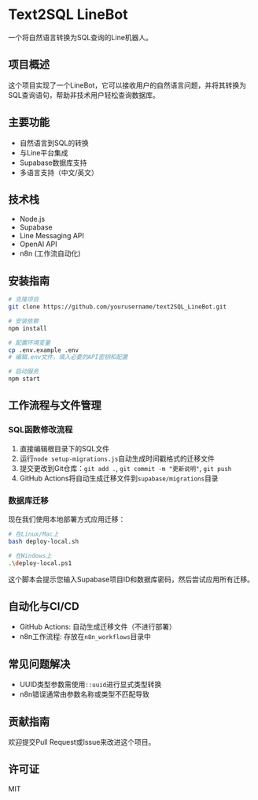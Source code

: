# Text2SQL LineBot

一个将自然语言转换为SQL查询的Line机器人。

## 项目概述

这个项目实现了一个LineBot，它可以接收用户的自然语言问题，并将其转换为SQL查询语句，帮助非技术用户轻松查询数据库。

## 主要功能

- 自然语言到SQL的转换
- 与Line平台集成
- Supabase数据库支持
- 多语言支持（中文/英文）

## 技术栈

- Node.js
- Supabase
- Line Messaging API
- OpenAI API
- n8n (工作流自动化)

## 安装指南

```bash
# 克隆项目
git clone https://github.com/yourusername/text2SQL_LineBot.git

# 安装依赖
npm install

# 配置环境变量
cp .env.example .env
# 编辑.env文件，填入必要的API密钥和配置

# 启动服务
npm start
```

## 工作流程与文件管理

### SQL函数修改流程

1. 直接编辑根目录下的SQL文件
2. 运行`node setup-migrations.js`自动生成时间戳格式的迁移文件
3. 提交更改到Git仓库：`git add .`, `git commit -m "更新说明"`, `git push`
4. GitHub Actions将自动生成迁移文件到`supabase/migrations`目录

### 数据库迁移

现在我们使用本地部署方式应用迁移：

```bash
# 在Linux/Mac上
bash deploy-local.sh

# 在Windows上
.\deploy-local.ps1
```

这个脚本会提示您输入Supabase项目ID和数据库密码，然后尝试应用所有迁移。

## 自动化与CI/CD

- GitHub Actions: 自动生成迁移文件（不进行部署）
- n8n工作流程: 存放在`n8n_workflows`目录中

## 常见问题解决

- UUID类型参数需使用`::uuid`进行显式类型转换
- n8n错误通常由参数名称或类型不匹配导致

## 贡献指南

欢迎提交Pull Request或Issue来改进这个项目。

## 许可证

MIT
